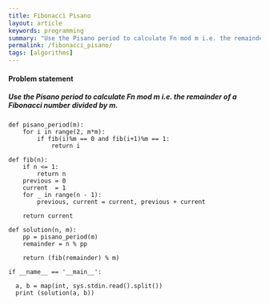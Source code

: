 ```yaml
---
title: Fibonacci Pisano
layout: article
keywords: programming
summary: "Use the Pisano period to calculate Fn mod m i.e. the remainder of a Fibonacci number divided by m."
permalink: /fibonacci_pisano/
tags: [algorithms]
---
```


#### Problem statement

##### Use the Pisano period to calculate Fn mod m i.e. the remainder of a Fibonacci number divided by m.
```
def pisano_period(m):
    for i in range(2, m*m):
        if fib(i)%m == 0 and fib(i+1)%m == 1:
            return i

def fib(n):
    if n <= 1:
        return n
    previous = 0
    current  = 1
    for _ in range(n - 1):
        previous, current = current, previous + current

    return current

def solution(n, m):
    pp = pisano_period(m)
    remainder = n % pp

    return (fib(remainder) % m)

if __name__ == '__main__':

  a, b = map(int, sys.stdin.read().split())
  print (solution(a, b))

```
